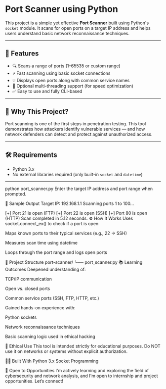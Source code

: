 # Port Scanner using Python

This project is a simple yet effective **Port Scanner** built using Python's `socket` module. It scans for open ports on a target IP address and helps users understand basic network reconnaissance techniques.

---

## 📌 Features

- 🔍 Scans a range of ports (1–65535 or custom range)
- ⚡ Fast scanning using basic socket connections
- 💡 Displays open ports along with common service names
- 🧵 Optional multi-threading support (for speed optimization)
- ✅ Easy to use and fully CLI-based

---

## 🧠 Why This Project?

Port scanning is one of the first steps in penetration testing. This tool demonstrates how attackers identify vulnerable services — and how network defenders can detect and protect against unauthorized access.

---

## 🛠️ Requirements

- Python 3.x  
- No external libraries required (only built-in `socket` and `datetime`)

---
python port_scanner.py
Enter the target IP address and port range when prompted.

🧪 Sample Output
Target IP: 192.168.1.1
Scanning ports 1 to 100...

[+] Port 21 is open (FTP)
[+] Port 22 is open (SSH)
[+] Port 80 is open (HTTP)
Scan completed in 5.12 seconds.
⚙️ How It Works
Uses socket.connect_ex() to check if a port is open

Maps known ports to their typical services (e.g., 22 → SSH)

Measures scan time using datetime

Loops through the port range and logs open ports

📂 Project Structure
port-scanner/
└── port_scanner.py
📚 Learning Outcomes
Deepened understanding of:

TCP/IP communication

Open vs. closed ports

Common service ports (SSH, FTP, HTTP, etc.)

Gained hands-on experience with:

Python sockets

Network reconnaissance techniques

Basic scanning logic used in ethical hacking

🔐 Ethical Use
This tool is intended strictly for educational purposes.
Do NOT use it on networks or systems without explicit authorization.

👨‍💻 Built With
Python 3.x
Socket Programming


🚀 Open to Opportunities
I'm actively learning and exploring the field of cybersecurity and network analysis, and I'm open to internship and project opportunities. Let’s connect!



